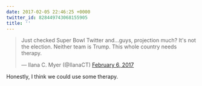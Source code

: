 ```yaml
---
date: 2017-02-05 22:46:25 +0000
twitter_id: 828449743068155905
title: ''
---
```


<blockquote class="twitter-tweet"><p lang="en" dir="ltr">Just checked Super Bowl Twitter and...guys, projection much? It&#39;s not the election. Neither team is Trump. This whole country needs therapy.</p>&mdash; Ilana C. Myer (@IlanaCT) <a href="https://twitter.com/IlanaCT/status/828445338411339777?ref_src=twsrc%5Etfw">February 6, 2017</a></blockquote>
<script async src="https://platform.twitter.com/widgets.js" charset="utf-8"></script>

Honestly, I think we could use some therapy.
